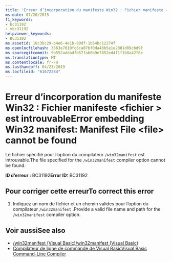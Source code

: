 ```yaml
---
title: 'Erreur d’incorporation du manifeste Win32 : Fichier manifeste <file> est introuvable'
ms.date: 07/20/2015
f1_keywords:
- bc31192
- vbc31192
helpviewer_keywords:
- BC31192
ms.assetid: 18c3bc29-b4e6-4e1b-89df-1b54bc12274f
ms.openlocfilehash: 3663e7010fc8ca07bf0da48b5e1e2881d09cbd9f
ms.sourcegitcommit: 9b552addadfb57fab0b9e7852ed4f1f1b8a42f8e
ms.translationtype: MT
ms.contentlocale: fr-FR
ms.lasthandoff: 04/23/2019
ms.locfileid: "61672284"
---
```

# <a name="error-embedding-win32-manifest-manifest-file-file-cannot-be-found"></a><span data-ttu-id="458de-102">Erreur d’incorporation du manifeste Win32 : Fichier manifeste \<fichier > est introuvable</span><span class="sxs-lookup"><span data-stu-id="458de-102">Error embedding Win32 manifest: Manifest File \<file> cannot be found</span></span>
<span data-ttu-id="458de-103">Le fichier spécifié pour l’option du compilateur `/win32manifest` est introuvable.</span><span class="sxs-lookup"><span data-stu-id="458de-103">The file specified for the `/win32manifest` compiler option cannot be found.</span></span>  
  
 <span data-ttu-id="458de-104">**ID d’erreur :** BC31192</span><span class="sxs-lookup"><span data-stu-id="458de-104">**Error ID:** BC31192</span></span>  
  
## <a name="to-correct-this-error"></a><span data-ttu-id="458de-105">Pour corriger cette erreur</span><span class="sxs-lookup"><span data-stu-id="458de-105">To correct this error</span></span>  
  
1. <span data-ttu-id="458de-106">Indiquez un nom de fichier et un chemin valides pour l’option du compilateur `/win32manifest` .</span><span class="sxs-lookup"><span data-stu-id="458de-106">Provide a valid file name and path for the `/win32manifest` compiler option.</span></span>  
  
## <a name="see-also"></a><span data-ttu-id="458de-107">Voir aussi</span><span class="sxs-lookup"><span data-stu-id="458de-107">See also</span></span>

- [<span data-ttu-id="458de-108">/win32manifest (Visual Basic)</span><span class="sxs-lookup"><span data-stu-id="458de-108">/win32manifest (Visual Basic)</span></span>](../../visual-basic/reference/command-line-compiler/win32manifest.md)
- [<span data-ttu-id="458de-109">Compilateur de ligne de commande de Visual Basic</span><span class="sxs-lookup"><span data-stu-id="458de-109">Visual Basic Command-Line Compiler</span></span>](../../visual-basic/reference/command-line-compiler/index.md)
